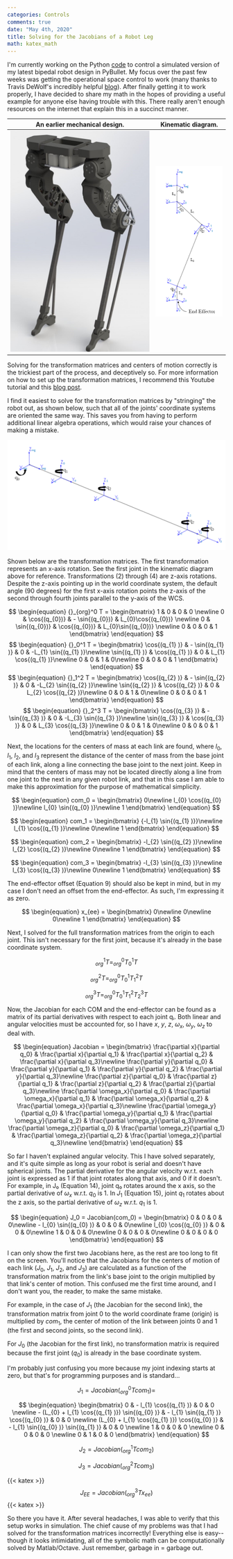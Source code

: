 ```yaml
---
categories: Controls
comments: true
date: "May 4th, 2020"
title: Solving for the Jacobians of a Robot Leg
math: katex_math
---
```

I'm currently working on the Python [code](https://github.com/bbokser/spryped) to control a simulated version of my latest bipedal robot design in PyBullet. My focus over the past few weeks was getting the operational space control to work (many thanks to Travis DeWolf's incredibly helpful [blog](https://studywolf.wordpress.com/site-index/)). After finally getting it to work properly, I have decided to share my math in the hopes of providing a useful example for anyone else having trouble with this. There really aren't enough resources on the internet that explain this in a succinct manner.

An earlier mechanical design.             |  Kinematic diagram.
:-------------------------:|:-------------------------:
![Mechanical Design](/images/spryped_render_n.jpg)  |  ![Kinematic Diagram](/images/kinematicdiagram1.png)

Solving for the transformation matrices and centers of motion correctly is the trickiest part of the process, and deceptively so. For more information on how to set up the transformation matrices, I recommend this Youtube tutorial and this [blog post](https://studywolf.wordpress.com/2017/06/09/deriving-a-robots-transform-matrices/).

I find it easiest to solve for the transformation matrices by "stringing" the robot out, as shown below, such that all of the joints' coordinate systems are oriented the same way. This saves you from having to perform additional linear algebra operations, which would raise your chances of making a mistake.

![Kinematic Diagram 2](/images/kinematicdiagram-2_orig.png)

Shown below are the transformation matrices. The first transformation represents an x-axis rotation. See the first joint in the kinematic diagram above for reference. Transformations (2) through (4) are z-axis rotations. Despite the z-axis pointing up in the world coordinate system, the default angle (90 degrees) for the first x-axis rotation points the z-axis of the second through fourth joints parallel to the y-axis of the WCS.

$$
\begin{equation}
	{}_{org}^0 T = \begin{bmatrix}
	1 & 0 & 0 & 0 \newline
	0 & \cos{(q_{0})} & - \sin{(q_{0})} & L_{0}\cos{(q_{0})} \newline
	0 & \sin{(q_{0})} & \cos{(q_{0})} & L_{0}\sin{(q_{0})} \newline
	0 & 0 & 0 & 1
	\end{bmatrix}	
\end{equation}
$$
$$
\begin{equation}
	{}_0^1 T = \begin{bmatrix}
	\cos{(q_{1} )} & - \sin{(q_{1} )} & 0 & -L_{1} \sin{(q_{1} )}\newline
	\sin{(q_{1} )} & \cos{(q_{1} )} & 0 & L_{1} \cos{(q_{1} )}\newline
	0 & 0 & 1 & 0\newline
	0 & 0 & 0 & 1
	\end{bmatrix}
\end{equation}
$$
$$
\begin{equation}
	{}_1^2 T = \begin{bmatrix}
 	\cos{(q_{2} )} & - \sin{(q_{2} )} & 0 & -L_{2} \sin{(q_{2} )}\newline
 	\sin{(q_{2} )} & \cos{(q_{2} )} & 0 & L_{2} \cos{(q_{2} )}\newline
 	0 & 0 & 1 & 0\newline
 	0 & 0 & 0 & 1
	\end{bmatrix}
\end{equation}
$$
$$
\begin{equation}
	{}_2^3 T = \begin{bmatrix}
 	\cos{(q_{3} )} & - \sin{(q_{3} )} & 0 & -L_{3} \sin{(q_{3} )}\newline
 	\sin{(q_{3} )} & \cos{(q_{3} )} & 0 & L_{3} \cos{(q_{3} )}\newline
 	0 & 0 & 1 & 0\newline
 	0 & 0 & 0 & 1
	\end{bmatrix}
\end{equation}
$$

Next, the locations for the centers of mass at each link are found, where $l_0$, $l_1$, $l_2$, and $l_3$ represent the distance of the center of mass from the base joint of each link, along a line connecting the base joint to the next joint. Keep in mind that the centers of mass may not be located directly along a line from one joint to the next in any given robot link, and that in this case I am able to make this approximation for the purpose of mathematical simplicity.

$$
\begin{equation}
	com_0 = \begin{bmatrix}
 	0\newline
 	l_{0} \cos{(q_{0} )}\newline
 	l_{0} \sin{(q_{0} )}\newline
 	1
\end{bmatrix}
\end{equation}
$$

$$
\begin{equation}
	com_1 = \begin{bmatrix}
 	{-l_{1} \sin{(q_{1} )}}\newline
 	l_{1} \cos{(q_{1} )}\newline
 	0\newline
 	1
\end{bmatrix}
\end{equation}
$$

$$
\begin{equation}
	com_2 = \begin{bmatrix}
 	-l_{2} \sin{(q_{2} )}\newline
 	l_{2} \cos{(q_{2} )}\newline
 	0\newline
 	1
\end{bmatrix}
\end{equation}
$$

$$
\begin{equation}
	com_3 = \begin{bmatrix}
  	-l_{3} \sin{(q_{3} )}\newline
  	l_{3} \cos{(q_{3} )}\newline
  	0\newline
  	1
\end{bmatrix}
\end{equation}
$$

The end-effector offset (Equation 9) should also be kept in mind, but in my case I don't need an offset from the end-effector. As such, I'm expressing it as zero.

$$
\begin{equation}
	x_{ee} = \begin{bmatrix}
 	0\newline
 	0\newline
 	0\newline
 	1
\end{bmatrix}
\end{equation}
$$

Next, I solved for the full transformation matrices from the origin to each joint. This isn't necessary for the first joint,  because it's already in the base coordinate system.

$$
\begin{equation}
	_{org}^1 T = _{org}^0 T _0^1 T
\end{equation}
$$

$$
\begin{equation}
	_{org}^2 T = _{org}^0 T _0^1 T _1^2 T
\end{equation}
$$

$$
\begin{equation}
	_{org}^3 T = _{org}^0 T _0^1 T _1^2 T _2^3 T
\end{equation}
$$

Now, the Jacobian for each COM and the end-effector can be found as a matrix of its partial derivatives with respect to each joint qᵢ. Both linear and angular velocities must be accounted for, so I have $x$, $y$, $z$, $\omega_x$, $\omega_y$, $\omega_z$  to deal with.

$$
\begin{equation}
	Jacobian = 
	\begin{bmatrix}
	\frac{\partial x}{\partial q_0} & \frac{\partial x}{\partial q_1} & \frac{\partial x}{\partial q_2} & \frac{\partial x}{\partial q_3}\newline
	\frac{\partial y}{\partial q_0} & \frac{\partial y}{\partial q_1} & \frac{\partial y}{\partial q_2} & \frac{\partial y}{\partial q_3}\newline
	\frac{\partial z}{\partial q_0} & \frac{\partial z}{\partial q_1} & \frac{\partial z}{\partial q_2} & \frac{\partial z}{\partial q_3}\newline
	\frac{\partial \omega_x}{\partial q_0} & \frac{\partial \omega_x}{\partial q_1} & \frac{\partial \omega_x}{\partial q_2} & \frac{\partial \omega_x}{\partial q_3}\newline
	\frac{\partial \omega_y}{\partial q_0} & \frac{\partial \omega_y}{\partial q_1} & \frac{\partial \omega_y}{\partial q_2} & \frac{\partial \omega_y}{\partial q_3}\newline
	\frac{\partial \omega_z}{\partial q_0} & \frac{\partial \omega_z}{\partial q_1} & \frac{\partial \omega_z}{\partial q_2} & \frac{\partial \omega_z}{\partial q_3}\newline
	\end{bmatrix}
\end{equation}
$$

So far I haven't explained angular velocity. This I have solved separately, and it's quite simple as long as your robot is serial and doesn't have spherical joints. The partial derivative for the angular velocity w.r.t. each joint is expressed as 1 if that joint rotates along that axis, and 0 if it doesn't. For example, in J₀ (Equation 14), joint q₀ rotates around the x axis, so the partial derivative of $\omega_x$ w.r.t. $q_0$ is 1. In $J_1$ (Equation 15), joint $q_1$ rotates about the z axis, so the partial derivative of $\omega_z$ w.r.t. $q_1$ is 1.

$$
\begin{equation}
	J_0 =  Jacobian(com_0) =
	\begin{bmatrix}
	0 & 0 & 0 & 0\newline
	- l_{0} \sin{(q_{0} )} & 0 & 0 & 0\newline
	l_{0} \cos{(q_{0} )} & 0 & 0 & 0\newline
	1 & 0 & 0 & 0\newline
	0 & 0 & 0 & 0\newline
	0 & 0 & 0 & 0
	\end{bmatrix}
\end{equation}
$$

I can only show the first two Jacobians here, as the rest are too long to fit on the screen. You'll notice that the Jacobians for the centers of motion of each link ($J_0$, $J_1$, $J_2$, and $J_3$) are calculated as a function of the transformation matrix from the link's base joint to the origin multiplied by that link's center of motion. This confused me the first time around, and I don't want you, the reader, to make the same mistake.

For example, in the case of $J_1$ (the Jacobian for the second link), the transformation matrix from joint 0 to the world coordinate frame (origin) is multiplied by $com_1$, the center of motion of the link between joints 0 and 1 (the first and second joints, so the second link).

For  $J_0$ (the Jacobian for the first link), no transformation matrix is required because the first joint ($q_0$) is already in the base coordinate system.

I'm probably just confusing you more because my joint indexing starts at zero, but that's for programming purposes and is standard...

$$ J_1 = Jacobian(_{org}^0 T  com_1) = $$

$$
\begin{equation}
	\begin{bmatrix}
	0 & - l_{1} \cos{(q_{1} )} & 0 & 0 \newline
	- (L_{0} + l_{1} \cos{(q_{1} )}) \sin{(q_{0} )} & - l_{1} \sin{(q_{1} )} \cos{(q_{0} )} & 0 & 0 \newline
	(L_{0} + l_{1} \cos{(q_{1} )}) \cos{(q_{0} )} & - l_{1} \sin{(q_{0} )} \sin{(q_{1} )} & 0 & 0 \newline
	1 & 0 & 0 & 0 \newline
	0 & 0 & 0 & 0 \newline
	0 & 1 & 0 & 0
\end{bmatrix}
\end{equation}
$$

$$
\begin{equation}
	J_2 = Jacobian(_{org}^1 T  com_2)
\end{equation}
$$

$$
\begin{equation}
	J_3 = Jacobian(_{org}^2 T  com_3)
\end{equation}
$$

{{< katex >}}
$$
\begin{equation}
	J_{EE} = Jacobian(_{org}^3 T  x_{ee})
\end{equation}
$$
{{< katex >}}

So there you have it. After several headaches, I was able to verify that this setup works in simulation. The chief cause of my problems was that I had solved for the transformation matrices incorrectly! Everything else is easy--though it looks intimidating, all of the symbolic math can be computationally solved by Matlab/Octave. Just remember, garbage in = garbage out.